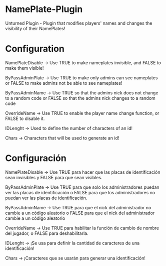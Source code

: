 # NamePlate-Plugin
Unturned Plugin - Plugin that modifies players' names and changes the visibility of their NamePlates!

# Configuration
NamePlateDisable -> Use TRUE to make nameplates invisible, and FALSE to make them visible!

ByPassAdminPlate -> Use TRUE to make only admins can see nameplates or FALSE to make admins not be able to see nameplates!

ByPassAdminName -> Use TRUE so that the admins nick does not change to a random code or FALSE so that the admins nick changes to a random code

OverrideName -> Use TRUE to enable the player name change function, or FALSE to disable it.

IDLenght -> Used to define the number of characters of an id!

Chars -> Characters that will be used to generate an id!

# Configuración
NamePlateDisable -> Use TRUE para hacer que las placas de identificación sean invisibles y FALSE para que sean visibles.

ByPassAdminPlate -> Use TRUE para que solo los administradores puedan ver las placas de identificación o FALSE para que los administradores no puedan ver las placas de identificación.

ByPassAdminName -> Use TRUE para que el nick del administrador no cambie a un código aleatorio o FALSE para que el nick del administrador cambie a un código aleatorio

OverrideName -> Use TRUE para habilitar la función de cambio de nombre del jugador, o FALSE para deshabilitarla.

IDLenght -> ¡Se usa para definir la cantidad de caracteres de una identificación!

Chars -> ¡Caracteres que se usarán para generar una identificación!
